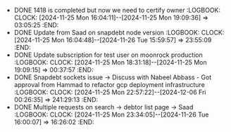- DONE 1418 is completed but now we need to certify owner
  :LOGBOOK:
  CLOCK: [2024-11-25 Mon 16:04:11]--[2024-11-25 Mon 19:09:36] =>  03:05:25
  :END:
- DONE Update from Saad on snapdebt node version
  :LOGBOOK:
  CLOCK: [2024-11-25 Mon 16:04:48]--[2024-11-26 Tue 15:59:57] =>  23:55:09
  :END:
- DONE Update subscription for test user on moonrock production
  :LOGBOOK:
  CLOCK: [2024-11-25 Mon 18:31:18]--[2024-11-25 Mon 19:09:15] =>  00:37:57
  :END:
- DONE Snapdebt sockets issue -> Discuss with Nabeel Abbass - Got approval from Hammad to refactor gcp deployment infrastructure
  :LOGBOOK:
  CLOCK: [2024-11-25 Mon 22:57:22]--[2024-12-06 Fri 00:26:35] =>  241:29:13
  :END:
- DONE Multiple requests on search -> debtor list page -> Saad
  :LOGBOOK:
  CLOCK: [2024-11-25 Mon 23:34:05]--[2024-11-26 Tue 16:00:07] =>  16:26:02
  :END: